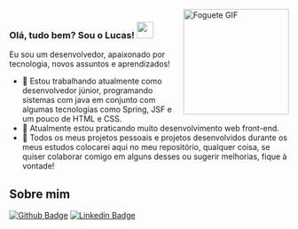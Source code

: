 <img src=https://github.com/TheDudeThatCode/TheDudeThatCode/blob/master/Assets/Rocket.gif width="190" align="right" alt="Foguete GIF">

###  Olá, tudo bem? Sou o Lucas! <img src=https://github.com/TheDudeThatCode/TheDudeThatCode/blob/master/Assets/Hi.gif width="30">

Eu sou um desenvolvedor, apaixonado por tecnologia, novos assuntos e aprendizados!
- 🔭 Estou trabalhando atualmente como desenvolvedor júnior, programando sistemas com java em conjunto com algumas tecnologias como Spring, JSF e um pouco de HTML e CSS.
- 🌱 Atualmente estou praticando muito desenvolvimento web front-end.
- 🤝 Todos os meus projetos pessoais e projetos desenvolvidos durante os meus estudos colocarei aqui no meu repositório, qualquer coisa, se quiser colaborar comigo em alguns desses ou sugerir melhorias, fique à vontade! 

## Sobre mim

[![Github Badge](https://img.shields.io/badge/-Github-000?style=flat-square&logo=Github&logoColor=white&link=https://github.com/lucassilvaesmeraldino)](https://github.com/lucassilvaesmeraldino)
[![Linkedin Badge](https://img.shields.io/badge/-LinkedIn-blue?style=flat-square&logo=Linkedin&logoColor=white&link=https://www.linkedin.com/in/lucas-silva-esmeraldino-182039229)](https://www.linkedin.com/in/lucas-silva-esmeraldino-182039229)
